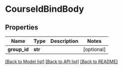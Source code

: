 # CourseIdBindBody

## Properties
Name | Type | Description | Notes
------------ | ------------- | ------------- | -------------
**group_id** | **str** |  | [optional] 

[[Back to Model list]](../README.md#documentation-for-models) [[Back to API list]](../README.md#documentation-for-api-endpoints) [[Back to README]](../README.md)

